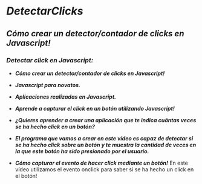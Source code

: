 # **_DetectarClicks_**

## **_Cómo crear un detector/contador de clicks en Javascript!_**

### **_Detectar click en Javascript:_**

- **_Cómo crear un detector/contador de clicks en Javascript!_**
  
- **_Javascript para novatos._**
  
- **_Aplicaciones realizadas en Javascript._**
  
- **_Aprende a capturar el click en un botón utilizando Javascript!_**

- **_¿Quieres aprender a crear una aplicación que te indica cuántas veces se ha hecho click en un botón?_**

- **_El programa que vamos a crear en este vídeo es capaz de detectar si se ha hecho click sobre un botón y te muestra la cantidad de veces en la que este botón ha sido presionado por el usuario._**

- **_Cómo capturar el evento de hacer click mediante un botón!_**
En este vídeo utilizamos el evento onclick para saber si se ha hecho un click en el botón!
